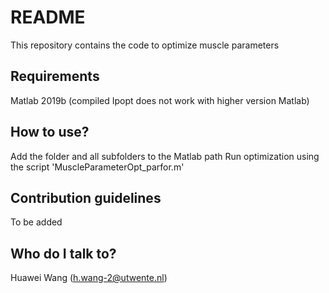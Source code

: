 # README #
This repository contains the code to optimize muscle parameters

## Requirements ## 
Matlab 2019b (compiled Ipopt does not work with higher version Matlab)

## How to use? ## 
Add the folder and all subfolders to the Matlab path
Run optimization using the script 'MuscleParameterOpt_parfor.m'

## Contribution guidelines ## 
To be added

## Who do I talk to? ## 
Huawei Wang (h.wang-2@utwente.nl)
